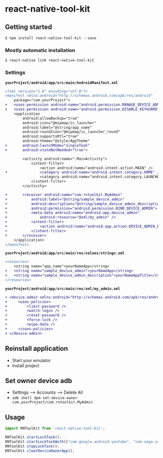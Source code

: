 
# react-native-tool-kit

## Getting started

`$ npm install react-native-tool-kit --save`

### Mostly automatic installation

`$ react-native link react-native-tool-kit`

### Settings

**`yourProject/android/app/src/main/AndroidManifest.xml`**

```diff
<?xml version="1.0" encoding="utf-8"?>
<manifest xmlns:android="http://schemas.android.com/apk/res/android"
    package="com.yourProject">
+   <uses-permission android:name="android.permission.MANAGE_DEVICE_ADMINS" />
+   <uses-permission android:name="android.permission.DISABLE_KEYGUARD" />
    <application
        android:allowBackup="true"
        android:icon="@mipmap/ic_launcher"
        android:label="@string/app_name"
        android:roundIcon="@mipmap/ic_launcher_round"
        android:supportsRtl="true"
        android:theme="@style/AppTheme"
+       android:launchMode="singleTask"
+       android:stateNotNeeded="true">

        <activity android:name=".MainActivity">
            <intent-filter>
                <action android:name="android.intent.action.MAIN" />
+               <category android:name="android.intent.category.HOME" />
                <category android:name="android.intent.category.LAUNCHER" />
            </intent-filter>
        </activity>

+       <receiver android:name="com.rntoolkit.MyAdmin"
+           android:label="@string/sample_device_admin"
+           android:description="@string/sample_device_admin_description"
+           android:permission="android.permission.BIND_DEVICE_ADMIN">
+           <meta-data android:name="android.app.device_admin"
+               android:resource="@xml/my_admin" />
+           <intent-filter>
+               <action android:name="android.app.action.DEVICE_ADMIN_ENABLED" />
+           </intent-filter>
+       </receiver>
    </application>
</manifest>
```


**`yourProject/android/app/src/main/res/values/strings.xml`**

```diff
<resources>
    <string name="app_name">yourNameApp</string>
+   <string name="sample_device_admin">yourNameApp</string>
+   <string name="sample_device_admin_description">yourNameAppTitle</string>
</resources>

```

**`yourProject/android/app/src/main/res/xml/my_admin.xml`**

```diff
+ <device-admin xmlns:android="http://schemas.android.com/apk/res/android">
+     <uses-policies>
+         <limit-password />
+         <watch-login />
+         <reset-password />
+         <force-lock />
+         <wipe-data />
+     </uses-policies>
+ </device-admin>

```
## Reinstall application
* Start your emulator
* Install project 

## Set owner device adb
* Settings --> Accounts --> Delete All
* `adb shell dpm set-device-owner com.yourProject/com.rntoolkit.MyAdmin`

## Usage
```javascript
import RNToolKit from 'react-native-tool-kit';

RNToolKit.startLockTask();
RNToolKit.startLockTaskWith(["com.google.android.youtube", "com.sega.sonicdash"]);
RNToolKit.stopLockTask();
RNToolKit.clearDeviceOwnerApp();
```
